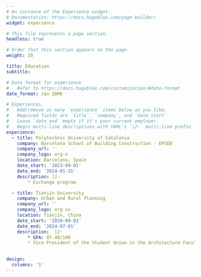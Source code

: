 ```yaml
---
# An instance of the Experience widget.
# Documentation: https://docs.hugoblox.com/page-builder/
widget: experience

# This file represents a page section.
headless: true

# Order that this section appears on the page.
weight: 20

title: Education
subtitle:

# Date format for experience
#   Refer to https://docs.hugoblox.com/customization/#date-format
date_format: Jan 2006

# Experiences.
#   Add/remove as many `experience` items below as you like.
#   Required fields are `title`, `company`, and `date_start`.
#   Leave `date_end` empty if it's your current employer.
#   Begin multi-line descriptions with YAML's `|2-` multi-line prefix.
experience:
  - title: Polytechnic University of Catalonia
    company: Barcelona School of Building Construction - EPSEB
    company_url: ''
    company_logo: org-x
    location: Barcelona, Spain
    date_start: '2023-09-01'
    date_end: '2024-01-31'
    description: |2-
        * Exchange program

  - title: Tianjin University
    company: Urban and Rural Planning
    company_url: ''
    company_logo: org-xx
    location: Tianjin, China
    date_start: '2019-09-01'
    date_end: '2024-07-01'
    description:  |2-
        * GPA: 87.49/100
        * Vice-President of the Student Union in the Architecture Faculty
        

design:
  columns: '1'
---
```

